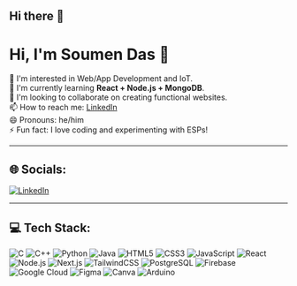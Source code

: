 ## Hi there 👋


# Hi, I'm Soumen Das 👋  
🚀 I'm interested in Web/App Development and IoT.  
🌱 I'm currently learning **React + Node.js + MongoDB**.  
🤝 I'm looking to collaborate on creating functional websites.  
📫 How to reach me: [LinkedIn](https://www.linkedin.com/in/your-link/)  
😄 Pronouns: he/him  
⚡ Fun fact: I love coding and experimenting with ESPs!

---

## 🌐 Socials:
[![LinkedIn](https://img.shields.io/badge/LinkedIn-blue?logo=linkedin&logoColor=white)](https://www.linkedin.com/in/your-link/)

---

## 💻 Tech Stack:

![C](https://img.shields.io/badge/C-00599C?logo=c&logoColor=white)
![C++](https://img.shields.io/badge/C++-00599C?logo=c%2B%2B&logoColor=white)
![Python](https://img.shields.io/badge/Python-3776AB?logo=python&logoColor=white)
![Java](https://img.shields.io/badge/Java-ED8B00?logo=openjdk&logoColor=white)
![HTML5](https://img.shields.io/badge/HTML5-E34F26?logo=html5&logoColor=white)
![CSS3](https://img.shields.io/badge/CSS3-1572B6?logo=css3&logoColor=white)
![JavaScript](https://img.shields.io/badge/JavaScript-F7DF1E?logo=javascript&logoColor=black)
![React](https://img.shields.io/badge/React-20232A?logo=react&logoColor=61DAFB)
![Node.js](https://img.shields.io/badge/Node.js-43853D?logo=node-dot-js&logoColor=white)
![Next.js](https://img.shields.io/badge/Next.js-000000?logo=nextdotjs&logoColor=white)
![TailwindCSS](https://img.shields.io/badge/TailwindCSS-06B6D4?logo=tailwindcss&logoColor=white)
![PostgreSQL](https://img.shields.io/badge/PostgreSQL-316192?logo=postgresql&logoColor=white)
![Firebase](https://img.shields.io/badge/Firebase-FFCA28?logo=firebase&logoColor=black)
![Google Cloud](https://img.shields.io/badge/Google%20Cloud-4285F4?logo=google-cloud&logoColor=white)
![Figma](https://img.shields.io/badge/Figma-F24E1E?logo=figma&logoColor=white)
![Canva](https://img.shields.io/badge/Canva-00C4CC?logo=canva&logoColor=white)
![Arduino](https://img.shields.io/badge/Arduino-00979D?logo=arduino&logoColor=white)
